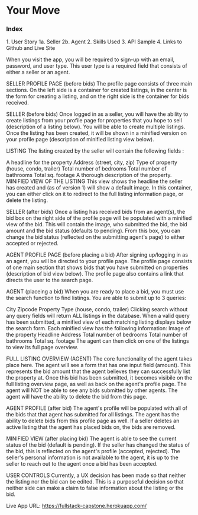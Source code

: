 # Your Move

<h3 id="index">Index</h3>
1. User Story
  1a. Seller
  2b. Agent
2. Skills Used
3. API Sample
4. Links to Github and Live Site


When you visit the app, you will be required to sign-up with an email, password, and user type. This user type is a required field that consists of either a seller or an agent.

SELLER PROFILE PAGE (before bids) The profile page consists of three main sections. On the left side is a container for created listings, in the center is the form for creating a listing, and on the right side is the container for bids received.

SELLER (before bids) Once logged in as a seller, you will have the ability to create listings from your profile page for properties that you hope to sell (description of a listing below). You will be able to create multiple listings. Once the listing has been created, it will be shown in a minified version on your profile page (description of minified listing view below).

LISTING The listing created by the seller will contain the following fields :

A headline for the property
Address (street, city, zip)
Type of property (house, condo, trailer)
Total number of bedrooms
Total number of bathrooms
Total sq. footage
A thorough description of the property.
MINIFIED VIEW OF THE LISTING This view shows the headline the seller has created and (as of version 1) will show a default image. In this container, you can either click on it to redirect to the full listing information page, or delete the listing.

SELLER (after bids) Once a listing has received bids from an agent(s), the bid box on the right side of the profile page will be populated with a minified view of the bid. This will contain the image, who submitted the bid, the bid amount and the bid status (defaults to pending). From this box, you can change the bid status (reflected on the submitting agent's page) to either accepted or rejected.

AGENT PROFILE PAGE (before placing a bid) After signing up/logging in as an agent, you will be directed to your profile page. The profile page consists of one main section that shows bids that you have submitted on properties (description of bid view below). The profile page also contains a link that directs the user to the search page.

AGENT (placeing a bid) When you are ready to place a bid, you must use the search function to find listings. You are able to submit up to 3 queries:

City
Zipcode
Property Type (house, condo, trailer) Clicking search without any query fields will return ALL listings in the database. When a valid query has been submitted, a minified view of each matching listing displays below the search form. Each minified view has the following information:
Image of the property
Headline
Address
Total number of bedrooms
Total number of bathrooms
Total sq. footage
The agent can then click on one of the listings to view its full page overview.

FULL LISTING OVERVIEW (AGENT) The core functionality of the agent takes place here. The agent will see a form that has one input field (amount). This represents the bid amount that the agent believes they can successfully list the property at. Once this bid has been submitted, it becomes visibile on the full listing overview page, as well as back on the agent's profile page. The agent will NOT be able to see any bids submitted by other agents. The agent will have the ability to delete the bid from this page.

AGENT PROFILE (after bid) The agent's profile will be populated with all of the bids that that agent has submitted for all listings. The agent has the ability to delete bids from this profile page as well. If a seller deletes an active listing that the agent has placed bids on, the bids are removed.

MINIFIED VIEW (after placing bid) The agent is able to see the current status of the bid (default is pending). If the seller has changed the status of the bid, this is reflected on the agent's profile (accepted, rejected). The seller's personal information is not available to the agent, it is up to the seller to reach out to the agent once a bid has been accepted.

USER CONTROLS Currently, a UX decision has been made so that neither the listing nor the bid can be edited. This is a purposeful decision so that neither side can make a claim to false information about the listing or the bid.

Live App URL: https://fullstack-capstone.herokuapp.com/
